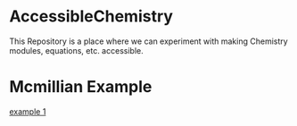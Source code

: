 # AccessibleChemistry
This Repository is a place where we can experiment with making Chemistry modules, equations, etc. accessible.

# Mcmillian Example
[example 1](https://benetech.github.io/AccessibleChemistry/Examples/MathML_equations_and_images/Macmillan_01/html/TEST.xhtml)


